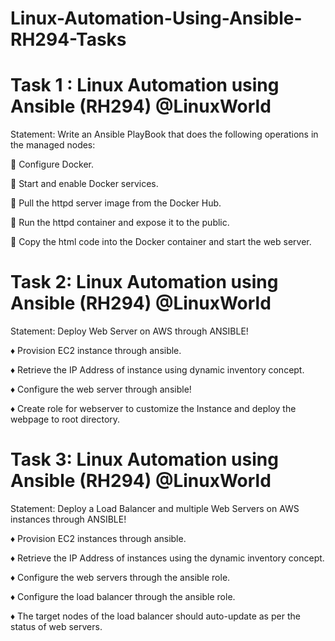# Linux-Automation-Using-Ansible-RH294-Tasks

# Task 1 : Linux Automation using Ansible (RH294) @LinuxWorld
Statement: Write an Ansible PlayBook that does the following operations in the managed nodes:

🔹 Configure Docker.

🔹 Start and enable Docker services.

🔹 Pull the httpd server image from the Docker Hub.

🔹 Run the httpd container and expose it to the public.

🔹 Copy the html code into the Docker container and start the web server.

# Task 2: Linux Automation using Ansible (RH294) @LinuxWorld
Statement: Deploy Web Server on AWS through ANSIBLE!

♦️ Provision EC2 instance through ansible.

♦️ Retrieve the IP Address of instance using dynamic inventory concept.

♦️ Configure the web server through ansible!

♦️ Create role for webserver to customize the Instance and deploy the webpage to root directory. 


# Task 3: Linux Automation using Ansible (RH294) @LinuxWorld
Statement: Deploy a Load Balancer and multiple Web Servers on AWS instances through ANSIBLE!

♦️ Provision EC2 instances through ansible.

♦️ Retrieve the IP Address of instances using the dynamic inventory concept.

♦️ Configure the web servers through the ansible role.

♦️ Configure the load balancer through the ansible role.

♦️ The target nodes of the load balancer should auto-update as per the status of web servers.
